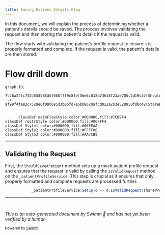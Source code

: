 ```yaml
---
title: Saving Patient Details Flow
---
```

In this document, we will explain the process of determining whether a patient's details should be saved. The process involves validating the request and then storing the patient's details if the request is valid.

The flow starts with validating the patient's profile request to ensure it is properly formatted and complete. If the request is valid, the patient's details are then stored.

# Flow drill down

```mermaid
graph TD;
      7c26a24fc743d85858536f088f7f9c8fef56e6c618a74638f23ae705c2d19c37(ShouldSaveAPatient) --> af99f4fe82c7528e0f09b095d3b05fd7e5bb8620afcd022a2b3e528950fdbc42(StoreDetails)


      classDef mainFlowStyle color:#000000,fill:#7CB9F4
classDef rootsStyle color:#000000,fill:#00FFF4
classDef Style1 color:#000000,fill:#00FFAA
classDef Style2 color:#000000,fill:#FFFF00
classDef Style3 color:#000000,fill:#AA7CB9
```

<SwmSnippet path="/test/In.ProjectEKA.HipServiceTest/Patient/PatientControllerTest.cs" line="80">

---

## Validating the Request

First, the <SwmToken path="test/In.ProjectEKA.HipServiceTest/Patient/PatientControllerTest.cs" pos="68:5:5" line-data="        private void ShouldSaveAPatient()">`ShouldSaveAPatient`</SwmToken> method sets up a mock patient profile request and ensures that the request is valid by calling the <SwmToken path="test/In.ProjectEKA.HipServiceTest/Patient/PatientControllerTest.cs" pos="80:11:11" line-data="            _patientProfileService.Setup(d =&gt; d.IsValidRequest(shareProfileRequest)).Returns(true);">`IsValidRequest`</SwmToken> method on the <SwmToken path="test/In.ProjectEKA.HipServiceTest/Patient/PatientControllerTest.cs" pos="80:1:1" line-data="            _patientProfileService.Setup(d =&gt; d.IsValidRequest(shareProfileRequest)).Returns(true);">`_patientProfileService`</SwmToken>. This step is crucial as it ensures that only properly formatted and complete requests are processed further.

```c#
            _patientProfileService.Setup(d => d.IsValidRequest(shareProfileRequest)).Returns(true);
```

---

</SwmSnippet>

&nbsp;

*This is an auto-generated document by Swimm 🌊 and has not yet been verified by a human*

<SwmMeta version="3.0.0" repo-id="Z2l0aHViJTNBJTNBaGlwLXNlcnZpY2UlM0ElM0FTd2ltbS1EZW1v" repo-name="hip-service"><sup>Powered by [Swimm](/)</sup></SwmMeta>

